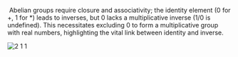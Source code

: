 Abelian groups require closure and associativity; the identity element (0 for +, 1 for *) leads to inverses, but 0 lacks a multiplicative inverse (1/0 is undefined). This necessitates excluding 0 to form a multiplicative group with real numbers, highlighting the vital link between identity and inverse.



 ![2 1 1](https://github.com/user-attachments/assets/ba7a8a7a-11d1-4ab5-86df-6fb3b07446fd)
